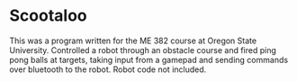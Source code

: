 # Scootaloo
This was a program written for the ME 382 course at Oregon State University. Controlled a robot through an obstacle course and fired ping pong balls at targets, taking input from a gamepad and sending commands over bluetooth to the robot. Robot code not included.
